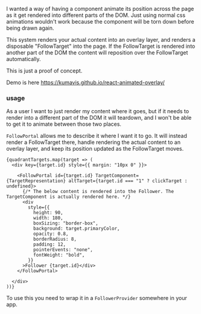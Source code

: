 I wanted a way of having a component animate its position across the page as it get rendered into different parts of the DOM.
Just using normal css animations wouldn't work because the component will be torn down before being drawn again.

This system renders your actual content into an overlay layer, and renders a disposable "FollowTarget" into the page.
If the FollowTarget is rendered into another part of the DOM the content will reposition over the FollowTarget automatically.

This is just a proof of concept.

Demo is here https://kumavis.github.io/react-animated-overlay/


### usage

As a user I want to just render my content where it goes, but if it needs to render into a different part of the DOM it will teardown,
and I won't be able to get it to animate between those two places.

`FollowPortal` allows me to describe it where I want it to go. It will instead render a FollowTarget there, handle rendering the actual content to an overlay layer, and keep its position updated as the FollowTarget moves.

```tsx
{quadrantTargets.map(target => (
  <div key={target.id} style={{ margin: "10px 0" }}>

    <FollowPortal id={target.id} TargetComponent={TargetRepresentation} altTarget={target.id === "1" ? clickTarget : undefined}>
      {/* The below content is rendered into the Follower. The TargetComponent is actually rendered here. */}
      <div
        style={{
          height: 90,
          width: 180,
          boxSizing: "border-box",
          background: target.primaryColor,
          opacity: 0.8,
          borderRadius: 8,
          padding: 12,
          pointerEvents: "none",
          fontWeight: "bold",
        }}
      >Follower {target.id}</div>
    </FollowPortal>

  </div>
))}
```

To use this you need to wrap it in a `FollowerProvider` somewhere in your app.